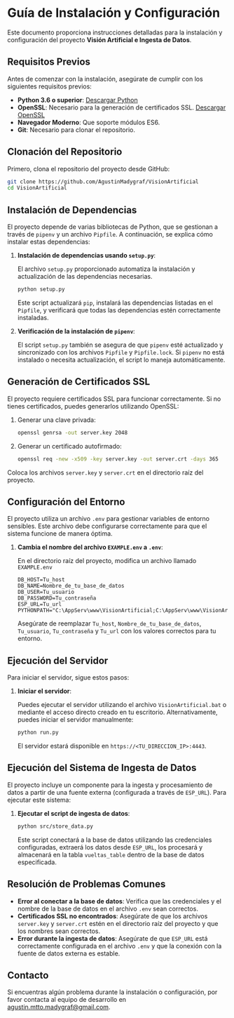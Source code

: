 # Guía de Instalación y Configuración

Este documento proporciona instrucciones detalladas para la instalación y configuración del proyecto **Visión Artificial e Ingesta de Datos**.

## Requisitos Previos

Antes de comenzar con la instalación, asegúrate de cumplir con los siguientes requisitos previos:

- **Python 3.6 o superior**: [Descargar Python](https://www.python.org/downloads/)
- **OpenSSL**: Necesario para la generación de certificados SSL. [Descargar OpenSSL](https://www.openssl.org/source/)
- **Navegador Moderno**: Que soporte módulos ES6.
- **Git**: Necesario para clonar el repositorio.

## Clonación del Repositorio

Primero, clona el repositorio del proyecto desde GitHub:

```bash
git clone https://github.com/AgustinMadygraf/VisionArtificial
cd VisionArtificial
```

## Instalación de Dependencias

El proyecto depende de varias bibliotecas de Python, que se gestionan a través de `pipenv` y un archivo `Pipfile`. A continuación, se explica cómo instalar estas dependencias:

1. **Instalación de dependencias usando `setup.py`**:

   El archivo `setup.py` proporcionado automatiza la instalación y actualización de las dependencias necesarias.

   ```bash
   python setup.py
   ```

   Este script actualizará `pip`, instalará las dependencias listadas en el `Pipfile`, y verificará que todas las dependencias estén correctamente instaladas.

2. **Verificación de la instalación de `pipenv`**:

   El script `setup.py` también se asegura de que `pipenv` esté actualizado y sincronizado con los archivos `Pipfile` y `Pipfile.lock`. Si `pipenv` no está instalado o necesita actualización, el script lo maneja automáticamente.

## Generación de Certificados SSL

El proyecto requiere certificados SSL para funcionar correctamente. Si no tienes certificados, puedes generarlos utilizando OpenSSL:

1. Generar una clave privada:

   ```bash
   openssl genrsa -out server.key 2048
   ```

2. Generar un certificado autofirmado:

   ```bash
   openssl req -new -x509 -key server.key -out server.crt -days 365
   ```

Coloca los archivos `server.key` y `server.crt` en el directorio raíz del proyecto.

## Configuración del Entorno

El proyecto utiliza un archivo `.env` para gestionar variables de entorno sensibles. Este archivo debe configurarse correctamente para que el sistema funcione de manera óptima.

1. **Cambia el nombre del archivo `EXAMPLE.env` a `.env`**:

   En el directorio raíz del proyecto, modifica un archivo llamado `EXAMPLE.env` 

   ```plaintext
   DB_HOST=Tu_host
   DB_NAME=Nombre_de_tu_base_de_datos
   DB_USER=Tu_usuario
   DB_PASSWORD=Tu_contraseña
   ESP_URL=Tu_url
   PYTHONPATH="C:\AppServ\www\VisionArtificial;C:\AppServ\www\VisionArtificial\src"
   ```

   Asegúrate de reemplazar `Tu_host`, `Nombre_de_tu_base_de_datos`, `Tu_usuario`, `Tu_contraseña` y `Tu_url` con los valores correctos para tu entorno.

## Ejecución del Servidor

Para iniciar el servidor, sigue estos pasos:

1. **Iniciar el servidor**:

   Puedes ejecutar el servidor utilizando el archivo `VisionArtificial.bat` o mediante el acceso directo creado en tu escritorio. Alternativamente, puedes iniciar el servidor manualmente:

   ```bash
   python run.py
   ```

   El servidor estará disponible en `https://<TU_DIRECCION_IP>:4443`.

## Ejecución del Sistema de Ingesta de Datos

El proyecto incluye un componente para la ingesta y procesamiento de datos a partir de una fuente externa (configurada a través de `ESP_URL`). Para ejecutar este sistema:

1. **Ejecutar el script de ingesta de datos**:

   ```bash
   python src/store_data.py
   ```

   Este script conectará a la base de datos utilizando las credenciales configuradas, extraerá los datos desde `ESP_URL`, los procesará y almacenará en la tabla `vueltas_table` dentro de la base de datos especificada.

## Resolución de Problemas Comunes

- **Error al conectar a la base de datos**: Verifica que las credenciales y el nombre de la base de datos en el archivo `.env` sean correctos.
- **Certificados SSL no encontrados**: Asegúrate de que los archivos `server.key` y `server.crt` estén en el directorio raíz del proyecto y que los nombres sean correctos.
- **Error durante la ingesta de datos**: Asegúrate de que `ESP_URL` está correctamente configurada en el archivo `.env` y que la conexión con la fuente de datos externa es estable.

## Contacto

Si encuentras algún problema durante la instalación o configuración, por favor contacta al equipo de desarrollo en [agustin.mtto.madygraf@gmail.com](mailto:agustin.mtto.madygraf@gmail.com).